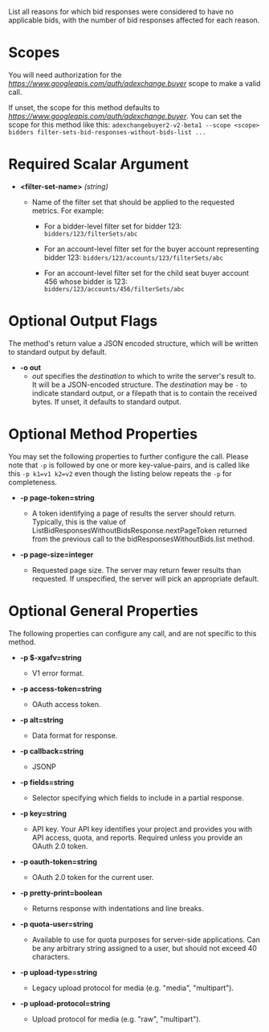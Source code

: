 List all reasons for which bid responses were considered to have no
applicable bids, with the number of bid responses affected for each reason.
# Scopes

You will need authorization for the *https://www.googleapis.com/auth/adexchange.buyer* scope to make a valid call.

If unset, the scope for this method defaults to *https://www.googleapis.com/auth/adexchange.buyer*.
You can set the scope for this method like this: `adexchangebuyer2-v2-beta1 --scope <scope> bidders filter-sets-bid-responses-without-bids-list ...`
# Required Scalar Argument
* **&lt;filter-set-name&gt;** *(string)*
    - Name of the filter set that should be applied to the requested metrics.
        For example:
        
        - For a bidder-level filter set for bidder 123:
          `bidders/123/filterSets/abc`
        
        - For an account-level filter set for the buyer account representing bidder
          123: `bidders/123/accounts/123/filterSets/abc`
        
        - For an account-level filter set for the child seat buyer account 456
          whose bidder is 123: `bidders/123/accounts/456/filterSets/abc`

# Optional Output Flags

The method's return value a JSON encoded structure, which will be written to standard output by default.

* **-o out**
    - *out* specifies the *destination* to which to write the server's result to.
      It will be a JSON-encoded structure.
      The *destination* may be `-` to indicate standard output, or a filepath that is to contain the received bytes.
      If unset, it defaults to standard output.
# Optional Method Properties

You may set the following properties to further configure the call. Please note that `-p` is followed by one 
or more key-value-pairs, and is called like this `-p k1=v1 k2=v2` even though the listing below repeats the
`-p` for completeness.

* **-p page-token=string**
    - A token identifying a page of results the server should return.
        Typically, this is the value of
        ListBidResponsesWithoutBidsResponse.nextPageToken
        returned from the previous call to the bidResponsesWithoutBids.list
        method.

* **-p page-size=integer**
    - Requested page size. The server may return fewer results than requested.
        If unspecified, the server will pick an appropriate default.

# Optional General Properties

The following properties can configure any call, and are not specific to this method.

* **-p $-xgafv=string**
    - V1 error format.

* **-p access-token=string**
    - OAuth access token.

* **-p alt=string**
    - Data format for response.

* **-p callback=string**
    - JSONP

* **-p fields=string**
    - Selector specifying which fields to include in a partial response.

* **-p key=string**
    - API key. Your API key identifies your project and provides you with API access, quota, and reports. Required unless you provide an OAuth 2.0 token.

* **-p oauth-token=string**
    - OAuth 2.0 token for the current user.

* **-p pretty-print=boolean**
    - Returns response with indentations and line breaks.

* **-p quota-user=string**
    - Available to use for quota purposes for server-side applications. Can be any arbitrary string assigned to a user, but should not exceed 40 characters.

* **-p upload-type=string**
    - Legacy upload protocol for media (e.g. &#34;media&#34;, &#34;multipart&#34;).

* **-p upload-protocol=string**
    - Upload protocol for media (e.g. &#34;raw&#34;, &#34;multipart&#34;).

